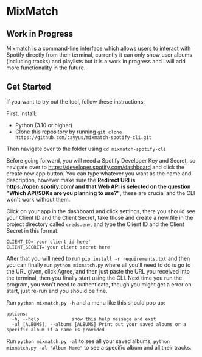 # MixMatch

## Work in Progress
Mixmatch is a command-line interface which allows users to interact with Spotify directly from their terminal, currently it can only show user albums (including tracks) and playlists but it is a work in progress and I will add more functionality in the future. 


## Get Started
If you want to try out the tool, follow these instructions:

First, install:
- Python (3.10 or higher)
- Clone this repository by running `git clone https://github.com/cayyus/mixmatch-spotify-cli.git`

Then navigate over to the folder using `cd mixmatch-spotify-cli`

Before going forward, you will need a Spotify Developer Key and Secret, so navigate over to https://developer.spotify.com/dashboard and click the create new app button. You can type whatever you want as the name and description, however make sure the **Redirect URI is https://open.spotify.com/ and that Web API is selected on the question "Which API/SDKs are you planning to use?"**, these are crucial and the CLI won't work without them. 

Click on your app in the dashboard and click settings, there you should see your Client ID and the Client Secret, take those and create a new file in the project directory called `creds.env`, and type the Client ID and the Client Secret in this format:
```
CLIENT_ID='your client id here'
CLIENT_SECRET='your client secret here'
```

After that you will need to run `pip install -r requirements.txt` and then you can finally run `python mixmatch.py` where all you'll need to do is go to the  URL given, click Agree, and then just paste the URL you received into the terminal, then you finally start using the CLI. Next time you run the program, you won't need to authenticate, though you might get a error on start, just re-run and you should be fine. 

Run `python mixmatch.py -h` and a menu like this should pop up:
```
options:
  -h, --help            show this help message and exit
  -al [ALBUMS], --albums [ALBUMS] Print out your saved albums or a specific album if a name is provided
```

Run `python mixmatch.py -al` to see all your saved albums, `python mixmatch.py -al "Album Name"` to see a specific album and all their tracks.




